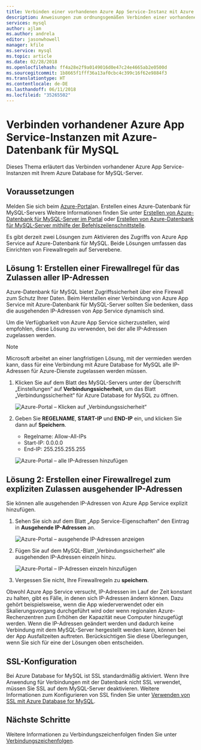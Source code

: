 ```yaml
---
title: Verbinden einer vorhandenen Azure App Service-Instanz mit Azure Database for MySQL
description: Anweisungen zum ordnungsgemäßen Verbinden einer vorhandenen Azure App Service-Instanz mit Azure-Datenbank für MySQL
services: mysql
author: ajlam
ms.author: andrela
editor: jasonwhowell
manager: kfile
ms.service: mysql
ms.topic: article
ms.date: 02/28/2018
ms.openlocfilehash: ff4a28e2f9a0149016d0e47c24e4665ab2e0500d
ms.sourcegitcommit: 1b8665f1fff36a13af0cbc4c399c16f62e9884f3
ms.translationtype: HT
ms.contentlocale: de-DE
ms.lasthandoff: 06/11/2018
ms.locfileid: "35265502"
---
```

# <a name="connect-an-existing-azure-app-service-to-azure-database-for-mysql-server"></a>Verbinden vorhandener Azure App Service-Instanzen mit Azure-Datenbank für MySQL
Dieses Thema erläutert das Verbinden vorhandener Azure App Service-Instanzen mit Ihrem Azure Database for MySQL-Server.

## <a name="before-you-begin"></a>Voraussetzungen
Melden Sie sich beim [Azure-Portal](https://portal.azure.com)an. Erstellen eines Azure-Datenbank für MySQL-Servers Weitere Informationen finden Sie unter [Erstellen von Azure-Datenbank für MySQL-Server im Portal](quickstart-create-mysql-server-database-using-azure-portal.md) oder [Erstellen von Azure-Datenbank für MySQL-Server mithilfe der Befehlszeilenschnittstelle](quickstart-create-mysql-server-database-using-azure-cli.md).

Es gibt derzeit zwei Lösungen zum Aktivieren des Zugriffs von Azure App Service auf Azure-Datenbank für MySQL. Beide Lösungen umfassen das Einrichten von Firewallregeln auf Serverebene.

## <a name="solution-1---create-a-firewall-rule-to-allow-all-ips"></a>Lösung 1: Erstellen einer Firewallregel für das Zulassen aller IP-Adressen
Azure-Datenbank für MySQL bietet Zugriffssicherheit über eine Firewall zum Schutz Ihrer Daten. Beim Herstellen einer Verbindung von Azure App Service mit Azure-Datenbank für MySQL-Server sollten Sie bedenken, dass die ausgehenden IP-Adressen von App Service dynamisch sind. 

Um die Verfügbarkeit von Azure App Service sicherzustellen, wird empfohlen, diese Lösung zu verwenden, bei der alle IP-Adressen zugelassen werden.

> [!NOTE]
> Microsoft arbeitet an einer langfristigen Lösung, mit der vermieden werden kann, dass für eine Verbindung mit Azure Database for MySQL alle IP-Adressen für Azure-Dienste zugelassen werden müssen.

1. Klicken Sie auf dem Blatt des MySQL-Servers unter der Überschrift „Einstellungen“ auf **Verbindungssicherheit**, um das Blatt „Verbindungssicherheit“ für Azure Database for MySQL zu öffnen.

   ![Azure-Portal – Klicken auf „Verbindungssicherheit“](./media/howto-manage-firewall-using-portal/1-connection-security.png)

2. Geben Sie **REGELNAME**, **START-IP** und **END-IP** ein, und klicken Sie dann auf **Speichern**.
   - Regelname: Allow-All-IPs
   - Start-IP: 0.0.0.0
   - End-IP: 255.255.255.255

   ![Azure-Portal – alle IP-Adressen hinzufügen](./media/howto-connect-webapp/1_2-add-all-ips.png)

## <a name="solution-2---create-a-firewall-rule-to-explicitly-allow-outbound-ips"></a>Lösung 2: Erstellen einer Firewallregel zum expliziten Zulassen ausgehender IP-Adressen
Sie können alle ausgehenden IP-Adressen von Azure App Service explizit hinzufügen.

1. Sehen Sie sich auf dem Blatt „App Service-Eigenschaften“ den Eintrag in **Ausgehende IP-Adressen** an.

   ![Azure-Portal – ausgehende IP-Adressen anzeigen](./media/howto-connect-webapp/2_1-outbound-ip-address.png)

2. Fügen Sie auf dem MySQL-Blatt „Verbindungssicherheit“ alle ausgehenden IP-Adressen einzeln hinzu.

   ![Azure-Portal – IP-Adressen einzeln hinzufügen](./media/howto-connect-webapp/2_2-add-explicit-ips.png)

3. Vergessen Sie nicht, Ihre Firewallregeln zu **speichern**.

Obwohl Azure App Service versucht, IP-Adressen im Lauf der Zeit konstant zu halten, gibt es Fälle, in denen sich IP-Adressen ändern können. Dazu gehört beispielsweise, wenn die App wiederverwendet oder ein Skalierungsvorgang durchgeführt wird oder wenn regionalen Azure-Rechenzentren zum Erhöhen der Kapazität neue Computer hinzugefügt werden. Wenn die IP-Adressen geändert werden und dadurch keine Verbindung mit dem MySQL-Server hergestellt werden kann, können bei der App Ausfallzeiten auftreten. Berücksichtigen Sie diese Überlegungen, wenn Sie sich für eine der Lösungen oben entscheiden.

## <a name="ssl-configuration"></a>SSL-Konfiguration
Bei Azure Database for MySQL ist SSL standardmäßig aktiviert. Wenn Ihre Anwendung für Verbindungen mit der Datenbank nicht SSL verwendet, müssen Sie SSL auf dem MySQL-Server deaktivieren. Weitere Informationen zum Konfigurieren von SSL finden Sie unter [Verwenden von SSL mit Azure Database for MySQL](howto-configure-ssl.md).

## <a name="next-steps"></a>Nächste Schritte
Weitere Informationen zu Verbindungszeichenfolgen finden Sie unter [Verbindungszeichenfolgen](howto-connection-string.md).
